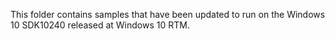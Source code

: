 This folder contains samples that have been updated to run on the Windows 10 SDK10240 released at Windows 10 RTM.
